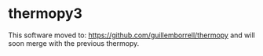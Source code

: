 # thermopy3

This software moved to: https://github.com/guillemborrell/thermopy and will
soon merge with the previous thermopy.
